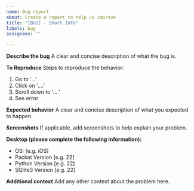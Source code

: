 ```yaml
---
name: Bug report
about: Create a report to help us improve
title: "[BUG] - Short Info"
labels: bug
assignees: ''

---
```


**Describe the bug**
A clear and concise description of what the bug is.

**To Reproduce**
Steps to reproduce the behavior:
1. Go to '...'
2. Click on '....'
3. Scroll down to '....'
4. See error

**Expected behavior**
A clear and concise description of what you expected to happen.

**Screenshots**
If applicable, add screenshots to help explain your problem.

**Desktop (please complete the following information):**
 - OS: [e.g. iOS]
 - Packet Version [e.g. 22]
 - Python Version [e.g. 22]
 - SQlite3 Version [e.g. 22]

**Additional context**
Add any other context about the problem here.
